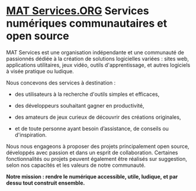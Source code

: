 # [MAT Services.ORG](https://mat-services.github.io) Services numériques communautaires et open source 
    
MAT Services est une organisation indépendante et une communauté de passionnés dédiée à la création de solutions logicielles variées : sites web, applications utilitaires, jeux vidéo, outils d'apprentissage, et autres logiciels à visée pratique ou ludique.

  Nous concevons des services à destination :
  
  - des utilisateurs à la recherche d'outils simples et efficaces,
  
  - des développeurs souhaitant gagner en productivité,
  
  - des amateurs de jeux curieux de découvrir des créations originales,
  
  - et de toute personne ayant besoin d’assistance, de conseils ou d'inspiration.
  
  Nous nous engageons à proposer des projets principalement open source, développés avec passion et dans un esprit de collaboration.
  Certaines fonctionnalités ou projets peuvent également être réalisés sur suggestion, selon nos capacités et les valeurs de notre communauté.
  
  **Notre mission : rendre le numérique accessible, utile, ludique, et par dessu tout construit ensemble.**
 
<!--

**Here are some ideas to get you started:**

🙋‍♀️ A short introduction - what is your organization all about?
🌈 Contribution guidelines - how can the community get involved?
👩‍💻 Useful resources - where can the community find your docs? Is there anything else the community should know?
🍿 Fun facts - what does your team eat for breakfast?
🧙 Remember, you can do mighty things with the power of [Markdown](https://docs.github.com/github/writing-on-github/getting-started-with-writing-and-formatting-on-github/basic-writing-and-formatting-syntax)
-->
